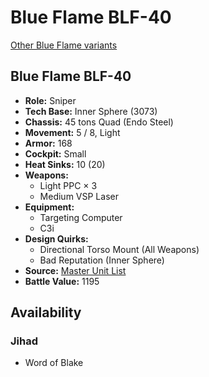 # Blue Flame BLF-40 

[Other Blue Flame variants](../blue_flame.md) 

## Blue Flame BLF-40 

- **Role:** Sniper 
- **Tech Base:** Inner Sphere (3073) 
- **Chassis:** 45 tons Quad (Endo Steel) 
- **Movement:** 5 / 8, Light 
- **Armor:** 168 
- **Cockpit:** Small 
- **Heat Sinks:** 10 (20) 
- **Weapons:** 
  - Light PPC × 3 
  - Medium VSP Laser 
- **Equipment:** 
  - Targeting Computer 
  - C3i 
- **Design Quirks:** 
  - Directional Torso Mount (All Weapons) 
  - Bad Reputation (Inner Sphere) 
- **Source:** [Master Unit List](http://masterunitlist.info/Unit/Details/5672/blue-flame-blf-40) 
- **Battle Value:** 1195 

## Availability 

### Jihad 

- Word of Blake 

